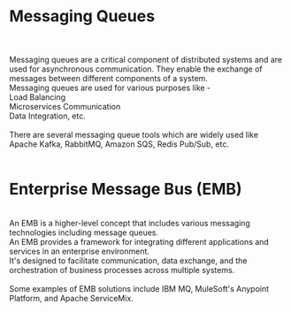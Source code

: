 # Messaging Queues
<br><br>
Messaging queues are a critical component of distributed systems and are used for asynchronous communication. They enable the exchange of messages between different components of a system.<br>
Messaging queues are used for various purposes like - <br>
Load Balancing<br>
Microservices Communication<br>
Data Integration, etc.<br>
<br>
There are several messaging queue tools which are widely used like Apache Kafka, RabbitMQ, Amazon SQS, Redis Pub/Sub, etc.
<br><br>

# Enterprise Message Bus (EMB)
<br>
An EMB is a higher-level concept that includes various messaging technologies including message queues.<br>An EMB provides a framework for integrating different applications and services in an enterprise environment.<br>It's designed to facilitate communication, data exchange, and the orchestration of business processes across multiple systems.<br><br>
Some examples of EMB solutions include IBM MQ, MuleSoft's Anypoint Platform, and Apache ServiceMix.

